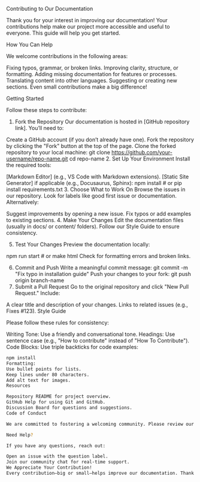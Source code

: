 Contributing to Our Documentation

Thank you for your interest in improving our documentation!
Your contributions help make our project more accessible and useful to everyone. This guide will help you get started.

How You Can Help

We welcome contributions in the following areas:

Fixing typos, grammar, or broken links.
Improving clarity, structure, or formatting.
Adding missing documentation for features or processes.
Translating content into other languages.
Suggesting or creating new sections.
Even small contributions make a big difference!

Getting Started

Follow these steps to contribute:

1. Fork the Repository
Our documentation is hosted in [GitHub repository link]. You’ll need to:

Create a GitHub account (if you don’t already have one).
Fork the repository by clicking the "Fork" button at the top of the page.
Clone the forked repository to your local machine:
git clone https://github.com/your-username/repo-name.git
cd repo-name
2. Set Up Your Environment
Install the required tools:

[Markdown Editor] (e.g., VS Code with Markdown extensions).
[Static Site Generator] if applicable (e.g., Docusaurus, Sphinx):
npm install # or pip install requirements.txt
3. Choose What to Work On
Browse the issues in our repository. Look for labels like good first issue or documentation. Alternatively:

Suggest improvements by opening a new issue.
Fix typos or add examples to existing sections.
4. Make Your Changes
Edit the documentation files (usually in docs/ or content/ folders). Follow our Style Guide to ensure consistency.

5. Test Your Changes
Preview the documentation locally:

npm run start # or make html
Check for formatting errors and broken links.

6. Commit and Push
Write a meaningful commit message:
git commit -m "Fix typo in installation guide"
Push your changes to your fork:
git push origin branch-name
7. Submit a Pull Request
Go to the original repository and click "New Pull Request." Include:

A clear title and description of your changes.
Links to related issues (e.g., Fixes #123).
Style Guide

Please follow these rules for consistency:

Writing Tone: Use a friendly and conversational tone.
Headings: Use sentence case (e.g., "How to contribute" instead of "How To Contribute").
Code Blocks: Use triple backticks for code examples:
```bash
npm install
Formatting:
Use bullet points for lists.
Keep lines under 80 characters.
Add alt text for images.
Resources

Repository README for project overview.
GitHub Help for using Git and GitHub.
Discussion Board for questions and suggestions.
Code of Conduct

We are committed to fostering a welcoming community. Please review our Code of Conduct before contributing.

Need Help?

If you have any questions, reach out:

Open an issue with the question label.
Join our community chat for real-time support.
We Appreciate Your Contribution!
Every contribution—big or small—helps improve our documentation. Thank you for taking the time to make it better!

